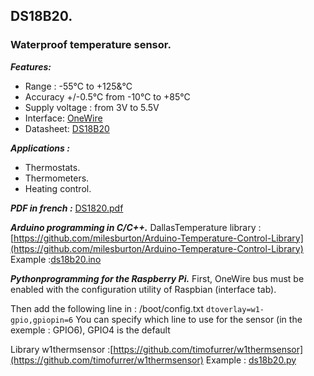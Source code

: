 ## DS18B20.
### Waterproof temperature sensor.
***Features:***

- Range : -55°C to +125&°C
- Accuracy +/-0.5°C from -10°C to +85°C
- Supply voltage : from 3V to 5.5V
- Interface: [OneWire](https://en.wikipedia.org/wiki/1-Wire)
- Datasheet: [DS18B20](https://datasheets.maximintegrated.com/en/ds/DS18B20.pdf)

***Applications :***

- Thermostats.
- Thermometers.
- Heating control.

***PDF in french :*** [DS1820.pdf](DS18B20.pdf)

***Arduino programming in C/C++.***
DallasTemperature library :[https://github.com/milesburton/Arduino-Temperature-Control-Library](https://github.com/milesburton/Arduino-Temperature-Control-Library)
Example :[ds18b20.ino](ds18b20.ino) 

***Pythonprogramming for the Raspberry Pi.***
First, OneWire bus must be enabled with the configuration utility of Raspbian (interface tab).

Then add the following line in : /boot/config.txt
`dtoverlay=w1-gpio,gpiopin=6`
You can specify which line to use for the sensor (in the exemple : GPIO6), GPIO4 is the default

Library w1thermsensor :[https://github.com/timofurrer/w1thermsensor](https://github.com/timofurrer/w1thermsensor)
Example : [ds18b20.py](ds18b20.py)
